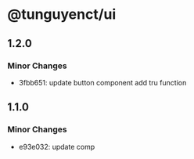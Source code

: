 # @tunguyenct/ui

## 1.2.0

### Minor Changes

- 3fbb651: update button component
  add tru function

## 1.1.0

### Minor Changes

- e93e032: update comp
